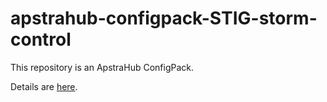 # apstrahub-configpack-STIG-storm-control

This repository is an ApstraHub ConfigPack.

Details are [here](pack/README.md).
